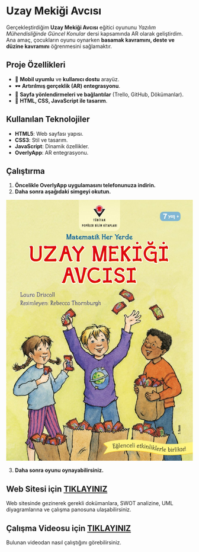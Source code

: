 # Uzay Mekiği Avcısı

Gerçekleştirdiğim **Uzay Mekiği Avcısı** eğitici oyununu *Yazılım Mühendisliğinde Güncel Konular* dersi kapsamında AR olarak geliştirdim. Ana amaç, çocukların oyunu oynarken **basamak kavramını, deste ve düzine kavramını** öğrenmesini sağlamaktır.

## Proje Özellikleri

- 📱 **Mobil uyumlu** ve **kullanıcı dostu** arayüz.
- 🕶️ **Artırılmış gerçeklik (AR) entegrasyonu**.
- 🔗 **Sayfa yönlendirmeleri ve bağlantılar** (Trello, GitHub, Dökümanlar).
- 🎨 **HTML, CSS, JavaScript ile tasarım**.

## Kullanılan Teknolojiler

- **HTML5**: Web sayfası yapısı.
- **CSS3**: Stil ve tasarım.
- **JavaScript**: Dinamik özellikler.
- **OverlyApp**: AR entegrasyonu.

## Çalıştırma

1. **Öncelikle OverlyApp uygulamasını telefonunuza indirin.**
2. **Daha sonra aşağıdaki simgeyi okutun.**

![Uzay Mekiği Avcısı](https://github.com/FurkanADS01/Uzay-Mekigi-AR/blob/main/avci.jpg)

3. **Daha sonra oyunu oynayabilirsiniz.**

## Web Sitesi için [TIKLAYINIZ](https://furkanads01.github.io/Uzay-Mekigi-AR/)

Web sitesinde gezinerek gerekli dokümanlara, SWOT analizine, UML diyagramlarına ve çalışma panosuna ulaşabilirsiniz.

## Çalışma Videosu için [TIKLAYINIZ](https://www.youtube.com/)

Bulunan videodan nasıl çalıştığını görebilirsiniz.
